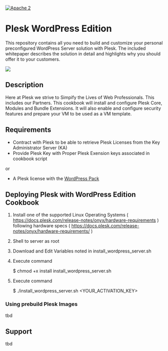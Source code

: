 [![Apache 2](http://img.shields.io/badge/license-Apache%202-blue.svg)](http://www.apache.org/licenses/LICENSE-2.0)

# Plesk WordPress Edition

This repository contains all you need to build and customize your personal preconfigured WordPress Server solution with Plesk. The included whitepaper describes the solution in detail and highlights why you should offer it to your customers.

![](https://raw.githubusercontent.com/plesk/ext-welcome-wp/master/_meta/screenshots/1.png)

## Description

  Here at Plesk we strive to Simpify the Lives of Web Professionals. This includes our Partners. This cookbook will install and configure Plesk Core, Modules and Bundle Extensions. It will also enable and configure security features and prepare your VM to be used as a VM template. 

## Requirements

 * Contract with Plesk to be able to retrieve Plesk Licenses from the Key Administrator Server (KA)
 * Provide Plesk Key with Proper Plesk Exension keys associated in cookbook script

 or

  * A Plesk license with the [WordPress Pack](https://ext.plesk.com/packages/f8afea30-b1e9-45f5-ab71-437a0ce7c817-offer-wordpress-feature-pack)
 
## Deploying Plesk with WordPress Edition Cookbook

1. Install one of the supported Linux Operating Systems ( https://docs.plesk.com/release-notes/onyx/hardware-requirements ) following hardware specs ( https://docs.plesk.com/release-notes/onyx/hardware-requirements/ )

2. Shell to server as root

3. Download and Edit Variables noted in install_wordpress_server.sh

4. Execute command 

   $ chmod +x install install_wordpress_server.sh

5. Execute command 

   $ ./install_wordpress_server.sh <YOUR_ACTIVATION_KEY>

### Using prebuild Plesk Images

tbd

## Support

tbd
